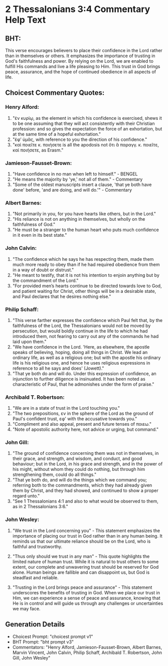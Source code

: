 # 2 Thessalonians 3:4 Commentary Help Text

## BHT:
This verse encourages believers to place their confidence in the Lord rather than in themselves or others. It emphasizes the importance of trusting in God's faithfulness and power. By relying on the Lord, we are enabled to fulfill His commands and live a life pleasing to Him. This trust in God brings peace, assurance, and the hope of continued obedience in all aspects of life.

## Choicest Commentary Quotes:
### Henry Alford:
1. "ἐν κυρίῳ, as the element in which his confidence is exercised, shews it to be one assuming that they will act consistently with their Christian profession: and so gives the expectation the force of an exhortation, but at the same time of a hopeful exhortation."
2. "ἐφʼ ὑμᾶς, with reference to you the direction of his confidence."
3. "καὶ ποιεῖτε κ. ποιήσετε is all the apodosis not ὅτι ἃ παραγγ. κ. ποιεῖτε, καὶ ποιήσετε, as Erasm."

### Jamieson-Fausset-Brown:
1. "Have confidence in no man when left to himself." - BENGEL
2. "He means the majority by 'ye,' not all of them." - Commentary
3. "Some of the oldest manuscripts insert a clause, 'that ye both have done' before, 'and are doing, and will do.'" - Commentary

### Albert Barnes:
1. "Not primarily in you, for you have hearts like others, but in the Lord."
2. "His reliance is not on anything in themselves, but wholly on the faithfulness of God."
3. "He must be a stranger to the human heart who puts much confidence in it even in its best state."

### John Calvin:
1. "The confidence which he says he has respecting them, made them much more ready to obey than if he had required obedience from them in a way of doubt or distrust."
2. "He meant to testify, that it is not his intention to enjoin anything but by the commandment of the Lord."
3. "For provided men’s hearts continue to be directed towards love to God, and patient waiting for Christ, other things will be in a desirable state, and Paul declares that he desires nothing else."

### Philip Schaff:
1. "This verse farther expresses the confidence which Paul felt that, by the faithfulness of the Lord, the Thessalonians would not be moved by persecution, but would boldly continue in the life to which he had introduced them, not fearing to carry out any of the commands he had laid upon them."
2. "We have confidence in the Lord. 'Here, as elsewhere, the apostle speaks of believing, hoping, doing all things in Christ. We lead an ordinary life, as well as a religious one; but with the apostle his ordinary life is his religious one, and hence he uses religious expressions in reference to all he says and does' (Jowett)."
3. "That ye both do and will do. Under this expression of confidence, an injunction to further diligence is insinuated. It has been noted as characteristic of Paul, that he admonishes under the form of praise."

### Archibald T. Robertson:
1. "We are in a state of trust in the Lord touching you." 
2. "The two prepositions, εν in the sphere of the Lord as the ground of Paul's confident trust, εφ' with the accusative towards you."
3. "Compliment and also appeal, present and future tenses of ποιεω."
4. "Note of apostolic authority here, not advice or urging, but command."

### John Gill:
1. "The ground of confidence concerning them was not in themselves, in their grace, and strength, and wisdom, and conduct, and good behaviour; but in the Lord, in his grace and strength, and in the power of his might, without whom they could do nothing, but through him strengthening them, could do all things."
2. "That ye both do, and will do the things which we command you; referring both to the commandments, which they had already given them by Christ, and they had showed, and continued to show a proper regard unto."
3. "See 1 Thessalonians 4:1 and also to what would be observed to them, as in 2 Thessalonians 3:6."

### John Wesley:
1. "We trust in the Lord concerning you" - This statement emphasizes the importance of placing our trust in God rather than in any human being. It reminds us that our ultimate reliance should be on the Lord, who is faithful and trustworthy.

2. "Thus only should we trust in any man" - This quote highlights the limited nature of human trust. While it is natural to trust others to some extent, our complete and unwavering trust should be reserved for God alone. Human beings are fallible and can disappoint us, but God is steadfast and reliable.

3. "Trusting in the Lord brings peace and assurance" - This statement underscores the benefits of trusting in God. When we place our trust in Him, we can experience a sense of peace and assurance, knowing that He is in control and will guide us through any challenges or uncertainties we may face.


## Generation Details
- Choicest Prompt: "choicest prompt v1"
- BHT Prompt: "bht prompt v3"
- Commentators: "Henry Alford, Jamieson-Fausset-Brown, Albert Barnes, Marvin Vincent, John Calvin, Philip Schaff, Archibald T. Robertson, John Gill, John Wesley"
